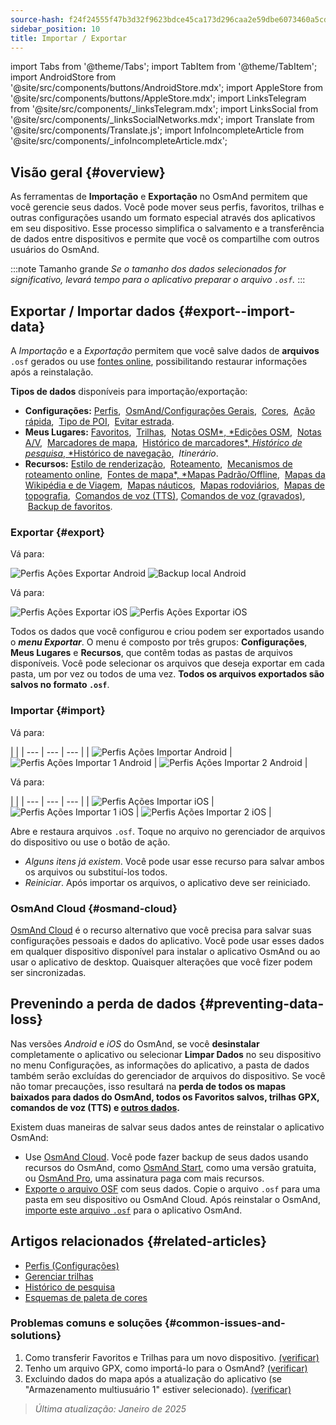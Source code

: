 ```yaml
---
source-hash: f24f24555f47b3d32f9623bdce45ca173d296caa2e59dbe6073460a5cd95119d
sidebar_position: 10
title: Importar / Exportar
---
```

import Tabs from '@theme/Tabs';
import TabItem from '@theme/TabItem';
import AndroidStore from '@site/src/components/buttons/AndroidStore.mdx';
import AppleStore from '@site/src/components/buttons/AppleStore.mdx';
import LinksTelegram from '@site/src/components/_linksTelegram.mdx';
import LinksSocial from '@site/src/components/_linksSocialNetworks.mdx';
import Translate from '@site/src/components/Translate.js';
import InfoIncompleteArticle from '@site/src/components/_infoIncompleteArticle.mdx';


## Visão geral {#overview}

As ferramentas de **Importação** e **Exportação** no OsmAnd permitem que você gerencie seus dados. Você pode mover seus perfis, favoritos, trilhas e outras configurações usando um formato especial através dos aplicativos em seu dispositivo. Esse processo simplifica o salvamento e a transferência de dados entre dispositivos e permite que você os compartilhe com outros usuários do OsmAnd.

:::note Tamanho grande
*Se o tamanho dos dados selecionados for significativo, levará tempo para o aplicativo preparar o arquivo `.osf`.*
:::


## Exportar / Importar dados {#export--import-data}

A *Importação* e a *Exportação* permitem que você salve dados de **arquivos** `.osf` gerados ou use [fontes online](../map/raster-maps.md), possibilitando restaurar informações após a reinstalação.

**Tipos de dados** disponíveis para importação/exportação:

- **Configurações:**
        [Perfis](../personal/profiles.md#actions), &nbsp;[OsmAnd/Configurações Gerais](../personal/global-settings.md), &nbsp;[Cores](../personal/color-palette-schemes.md), &nbsp;[Ação rápida](../widgets/quick-action.md), &nbsp;[Tipo de POI](../map/point-layers-on-map.md#poi-types), &nbsp;[Evitar estrada](../map/map-context-menu.md#avoid-road).
- **Meus Lugares:**
        [Favoritos](../personal/favorites.md#export--import), &nbsp;[Trilhas](../personal/tracks/manage-tracks.md#import--export-track), &nbsp;[Notas OSM*, *Edições OSM](../plugins/osm-editing.md#create--modify-poi), &nbsp;[Notas A/V](../plugins/audio-video-notes.md), &nbsp;[Marcadores de mapa](../personal/markers.md), &nbsp;[Histórico de marcadores*, *Histórico de pesquisa*, *Histórico de navegação](../personal/global-settings.md#history), &nbsp;*Itinerário*.
- **Recursos:**
        [Estilo de renderização](../map/vector-maps.md#custom-map-style), &nbsp;[Roteamento](../navigation/routing/osmand-routing.md), &nbsp;[Mecanismos de roteamento online](../navigation/routing/online-routing.md), &nbsp;[Fontes de mapa*, *Mapas Padrão/Offline](../map/raster-maps.md), &nbsp;[Mapas da Wikipédia e de Viagem](../plan-route/travel-guides.md), &nbsp;[Mapas náuticos](../plugins/nautical-charts.md), &nbsp;[Mapas rodoviários](../map/vector-maps.md#road-style), &nbsp;[Mapas de topografia](../plugins/topography.md), &nbsp;[Comandos de voz (TTS)](../navigation/guidance/voice-navigation.md#tts-text-to-speech), [Comandos de voz (gravados)](../navigation/guidance/voice-navigation.md#recorded-voice-prompts), &nbsp;[Backup de favoritos](../personal/favorites.md#automatic-favorites-backup).


### Exportar {#export}

<Tabs groupId="operating-systems" queryString="current-os">

<TabItem value="android" label="Android">

Vá para: *<Translate android="true" ids="shared_string_menu,shared_string_settings,import_export,export_to_file"/>*

![Perfis Ações Exportar Android](@site/static/img/personal/profiles/profile_actions_export_1_andr.png) ![Backup local Android](@site/static/img/personal/profiles/profile_actions_export_2_andr.png)

</TabItem>

<TabItem value="ios" label="iOS">

Vá para: *<Translate ios="true" ids="shared_string_menu,shared_string_settings,local_backup,backup_into_file"/>*

![Perfis Ações Exportar iOS](@site/static/img/personal/profiles/profile_actions_export_1_ios.png) ![Perfis Ações Exportar iOS](@site/static/img/personal/profiles/profile_actions_export_2_ios.png)

</TabItem>

</Tabs>

Todos os dados que você configurou e criou podem ser exportados usando o ***menu Exportar***. O menu é composto por três grupos: **Configurações**, **Meus Lugares** e **Recursos**, que contêm todas as pastas de arquivos disponíveis. Você pode selecionar os arquivos que deseja exportar em cada pasta, um por vez ou todos de uma vez. **Todos os arquivos exportados são salvos no formato `.osf`**.


### Importar {#import}

<Tabs groupId="operating-systems" queryString="current-os">

<TabItem value="android" label="Android">

Vá para: *<Translate android="true" ids="shared_string_menu,shared_string_settings,import_export,shared_string_import"/>*

| |
| --- | --- | --- |
| ![Perfis Ações Importar Android](@site/static/img/personal/profiles/profile_actions_import_android.png) | ![Perfis Ações Importar 1 Android](@site/static/img/personal/profiles/profile_actions_import_1_android.png) | ![Perfis Ações Importar 2 Android](@site/static/img/personal/profiles/profile_actions_import_2_android.png) |

</TabItem>

<TabItem value="ios" label="iOS">

Vá para: *<Translate ios="true" ids="shared_string_menu,shared_string_settings,local_backup,restore_from_file"/>*

| |
| --- | --- | --- |
| ![Perfis Ações Importar iOS](@site/static/img/personal/profiles/profile_actions_import_ios.png) | ![Perfis Ações Importar 1 iOS](@site/static/img/personal/profiles/profile_actions_import_1_ios.png) | ![Perfis Ações Importar 2 iOS](@site/static/img/personal/profiles/profile_actions_import_2_ios.png) |

</TabItem>

</Tabs>

Abre e restaura arquivos `.osf`. Toque no arquivo no gerenciador de arquivos do dispositivo ou use o botão de ação.

- *Alguns itens já existem*. Você pode usar esse recurso para salvar ambos os arquivos ou substituí-los todos.
- *Reiniciar*. Após importar os arquivos, o aplicativo deve ser reiniciado.


### OsmAnd Cloud {#osmand-cloud}

[OsmAnd Cloud](../personal/osmand-cloud.md) é o recurso alternativo que você precisa para salvar suas configurações pessoais e dados do aplicativo. Você pode usar esses dados em qualquer dispositivo disponível para instalar o aplicativo OsmAnd ou ao usar o aplicativo de desktop. Quaisquer alterações que você fizer podem ser sincronizadas.


## Prevenindo a perda de dados {#preventing-data-loss}

Nas versões *Android* e *iOS* do OsmAnd, se você **desinstalar** completamente o aplicativo ou selecionar **Limpar Dados** no seu dispositivo no menu Configurações, as informações do aplicativo, a pasta de dados também serão excluídas do gerenciador de arquivos do dispositivo. Se você não tomar precauções, isso resultará na **perda de todos os mapas baixados para dados do OsmAnd, todos os Favoritos salvos, trilhas GPX, comandos de voz (TTS) e [outros dados](#export--import-data).**

Existem duas maneiras de salvar seus dados antes de reinstalar o aplicativo OsmAnd:

- Use [OsmAnd Cloud](#osmand-cloud). Você pode fazer backup de seus dados usando recursos do OsmAnd, como [OsmAnd Start](../personal/osmand-cloud.md#osmand-start), como uma versão gratuita, ou [OsmAnd Pro](../purchases/index.md), uma assinatura paga com mais recursos.
- [Exporte o arquivo OSF](#export) com seus dados. Copie o arquivo `.osf` para uma pasta em seu dispositivo ou OsmAnd Cloud. Após reinstalar o OsmAnd, [importe este arquivo `.osf`](#import) para o aplicativo OsmAnd.


## Artigos relacionados {#related-articles}

- [Perfis (Configurações)](./profiles.md)
- [Gerenciar trilhas](../personal/tracks/manage-tracks.md#import--export-track)
- [Histórico de pesquisa](../search/search-history.md#export-and-share)
- [Esquemas de paleta de cores](../personal/color-palette-schemes.md)

### Problemas comuns e soluções {#common-issues-and-solutions}

1. Como transferir Favoritos e Trilhas para um novo dispositivo. [(verificar)](../troubleshooting/setup.md#how-to-transfer-favorites-and-tracks-to-a-new-device)
2. Tenho um arquivo GPX, como importá-lo para o OsmAnd? [(verificar)](../troubleshooting/setup.md#i-have-a-gpx-file-how-do-i-import-it-into-osmand)
3. Excluindo dados do mapa após a atualização do aplicativo (se "Armazenamento multiusuário 1" estiver selecionado). [(verificar)](../troubleshooting/maps-data#deleting-map-data-after-the-app-update-if-multiuser-storage-1-is-selected)

> *Última atualização: Janeiro de 2025*